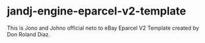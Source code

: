 # jandj-engine-eparcel-v2-template
This is Jono and Johno official neto to eBay Eparcel V2 Template created by Don Roland Diaz.
